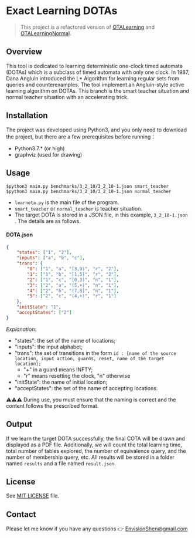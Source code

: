 # Exact Learning DOTAs

> This project is a refactored version of [OTALearning](https://github.com/Leslieaj/OTALearning) and [OTALearningNormal](https://github.com/Leslieaj/OTALearningNormal).

## Overview

This tool is dedicated to learning deterministic one-clock timed automata (DOTAs) which is a subclass of timed automata with only one clock. In 1987, Dana Angluin introduced the L* Algorithm for learning regular sets from queries and counterexamples. The tool implement an Angluin-style active learning algorithm on DOTAs. This branch is the smart teacher situation and normal teacher situation with an accelerating trick. 

## Installation

The project was developed using Python3, and you only need to download the project, but there are a few prerequisites before running：

- Python3.7.* (or high)
- graphviz (used for drawing)

## Usage

```
$python3 main.py benchmarks/3_2_10/3_2_10-1.json smart_teacher
$python3 main.py benchmarks/3_2_10/3_2_10-1.json normal_teacher
```

- `learnota.py` is the main file of the program.
- `smart_teacher` or `normal_teacher` is teacher situation.
- The target DOTA is stored in a JSON file, in this example, `3_2_10-1.json` . The details are as follows.

#### DOTA.json

```json
{
    "states": ["1", "2"],
    "inputs": ["a", "b", "c"],
    "trans": {
        "0": ["1", "a", "[3,9)", "r", "2"],
        "1": ["1", "b", "[1,5]", "r", "2"],
        "2": ["1", "c", "[0,3)", "n", "1"],
        "3": ["2", "a", "(5,+)", "n", "1"],
        "4": ["2", "b", "(7,8]", "n", "1"],
        "5": ["2", "c", "(4,+)", "r", "1"]
    },
    "initState": "1",
    "acceptStates": ["2"]
}
```

*Explanation:*

- "states": the set of the name of locations;
- "inputs": the input alphabet;
- "trans": the set of transitions in the form `id : [name of the source location, input action, guards, reset, name of the target location];`
  - "+" in a guard means INFTY;
  - "r" means resetting the clock, "n" otherwise
- "initState": the name of initial location;
- "acceptStates": the set of the name of accepting locations.

⚠️⚠️⚠️ During use, you must ensure that the naming is correct and the content follows the prescribed format.

## Output

If we learn the target DOTA successfully, the final COTA will be drawn and displayed as a PDF file. Additionally, we will count the total learning time, total number of tables explored, the number of equivalence query, and the number of membership query, etc. All results will be stored in a folder named `results` and a file named `result.json`.

## License

See [MIT LICENSE](https://github.com/MrEnvision/pac_learn_DOTAs/blob/master/LICENSE) file.

## Contact

Please let me know if you have any questions 👉 [EnvisionShen@gmail.com](mailto:EnvisionShen@gmail.com)


